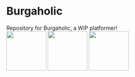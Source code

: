 # Burgaholic
Repository for Burgaholic, a WIP platformer! <br>
<img src="https://github.com/ghostpancakes/burgaholic/blob/main/assets/misc/gifs/PART%202/2_restart.gif" width="auto" height="104"> 
<img src="https://github.com/ghostpancakes/burgaholic/blob/main/assets/misc/gifs/PART%202/3_brelephant.gif" width="auto" height="104">
<img src="https://github.com/ghostpancakes/burgaholic/blob/main/assets/misc/gifs/PART%201/20_burgerList.gif" width="auto" height="104">
